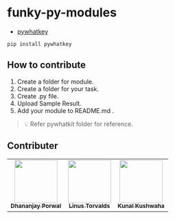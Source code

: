 # funky-py-modules

- [pywhatkey](https://pypi.org/project/pywhatkit/)

```pip
pip install pywhatkey
```

## How to contribute

1. Create a folder for module.
2. Create a folder for your task.
3. Create .py file.
4. Upload Sample Result.
5. Add your module to README.md .

> 💡 Refer pywhatkit folder for reference.

## Contributer

<table>
  
  <td align="center"><a href="https://github.com/DhananjayPorwal"><img src="https://avatars.githubusercontent.com/u/51775507?v=4?s=100" width="100px;" alt=""/><br /><sub><b>Dhananjay Porwal</b></sub></a><br /></td>
  
  <td align="center"><a href="https://github.com/torvalds"><img src="https://avatars.githubusercontent.com/u/1024025?v=4" width="100px;" alt=""/><br /><sub><b>Linus Torvalds</b></sub></a><br /></td>
  
  <td align="center"><a href="https://github.com/kunal-kushwaha"><img src="https://avatars.githubusercontent.com/u/42698533?v=4" width="100px;" alt=""/><br /><sub><b>Kunal Kushwaha</b></sub></a><br /></td>
  
  
  </tr>
  
  </tr>
  
  </table>
